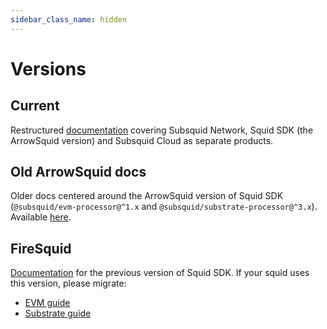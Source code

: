 ```yaml
---
sidebar_class_name: hidden
---
```


# Versions

## Current

Restructured [documentation](/) covering Subsquid Network, Squid SDK (the ArrowSquid version) and Subsquid Cloud as separate products.

## Old ArrowSquid docs

Older docs centered around the ArrowSquid version of Squid SDK (`@subsquid/evm-processor@^1.x` and `@subsquid/substrate-processor@^3.x`). Available [here](/arrowsquid-docs-v0).

## FireSquid

[Documentation](/firesquid) for the previous version of Squid SDK. If your squid uses this version, please migrate:
 - [EVM guide](/sdk/resources/integration/migrate/migrate-to-arrowsquid)
 - [Substrate guide](/sdk/resources/integration/migrate/migrate-to-arrowsquid-on-substrate)
